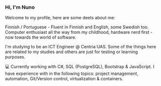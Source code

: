 ### Hi, I'm Nuno

Welcome to my profile, here are some deets about me:

Finnish / Portuguese - Fluent in Finnish and English, some Swedish too. 
Computer enthusiast all the way from my childhood, hardware nerd first - now towards the world of software.

I'm studying to be an ICT Engineer @ Centria UAS. 
Some of the things here are related to my studies and others are just for testing or learning purposes. 

💻 Currently working with C#, SQL (PostgreSQL), Bootstrap & JavaScript.
I have experience with in the following topics: project management, automation, Git/Version control, virtualization & containers.
